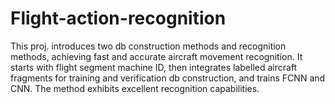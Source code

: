 # Flight-action-recognition
This proj. introduces two db construction methods and recognition methods, achieving fast and accurate aircraft movement recognition. It starts with flight segment machine ID, then integrates labelled aircraft fragments for training and verification db construction, and trains FCNN and CNN. The method exhibits excellent recognition capabilities.
